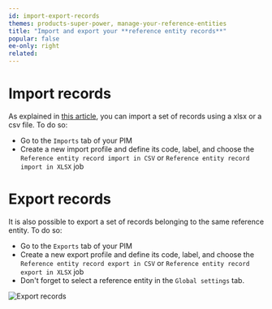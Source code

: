 ```yaml
---
id: import-export-records
themes: products-super-power, manage-your-reference-entities
title: "Import and export your **reference entity records**"
popular: false
ee-only: right
related:
---
```


# Import records

As explained in [this article](enrich-your-reference-entity-records.html), you can import a set of records using a xlsx or a csv file.
To do so:
- Go to the `Imports` tab of your PIM
- Create a new import profile and define its code, label, and choose the `Reference entity record import in CSV` or `Reference entity record import in XLSX` job


# Export records

It is also possible to export a set of records belonging to the same reference entity. To do so:
- Go to the `Exports` tab of your PIM
- Create a new export profile and define its code, label, and choose the `Reference entity record export in CSV` or `Reference entity record export in XLSX` job
- Don't forget to select a reference entity in the `Global settings` tab.

![Export records](../img/ReferenceEntity_ExportRecords.png)
